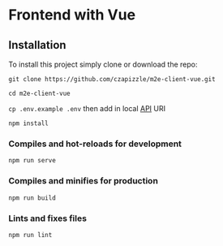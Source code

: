 # Frontend with Vue


## Installation

To install this project simply clone or download the repo:

`git clone https://github.com/czapizzle/m2e-client-vue.git`

`cd m2e-client-vue`

`cp .env.example .env` then add in local [API](https://github.com/czapizzle/m2e-server) URI

`npm install`


### Compiles and hot-reloads for development
```
npm run serve
```

### Compiles and minifies for production
```
npm run build
```

### Lints and fixes files
```
npm run lint
```
